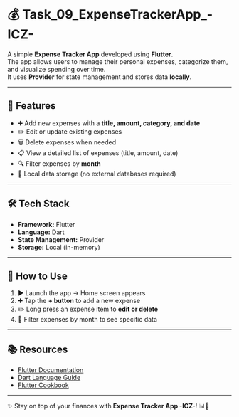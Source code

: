 # 💰 Task_09_ExpenseTrackerApp_-ICZ-  

A simple **Expense Tracker App** developed using **Flutter**.  
The app allows users to manage their personal expenses, categorize them, and visualize spending over time.  
It uses **Provider** for state management and stores data **locally**.  

---

## 🚀 Features  
- ➕ Add new expenses with a **title, amount, category, and date**  
- ✏️ Edit or update existing expenses  
- 🗑️ Delete expenses when needed  
- 📋 View a detailed list of expenses (title, amount, date)  
- 🔍 Filter expenses by **month**  
- 💾 Local data storage (no external databases required)  

---

## 🛠️ Tech Stack  
- **Framework:** Flutter  
- **Language:** Dart  
- **State Management:** Provider  
- **Storage:** Local (in-memory)  

---

## 🏁 How to Use  
1. ▶️ Launch the app → Home screen appears  
2. ➕ Tap the **+ button** to add a new expense  
3. ✏️ Long press an expense item to **edit or delete**  
4. 📅 Filter expenses by month to see specific data  

---

## 📚 Resources  
- [Flutter Documentation](https://docs.flutter.dev/)  
- [Dart Language Guide](https://dart.dev/guides)  
- [Flutter Cookbook](https://docs.flutter.dev/cookbook)  

---

✨ Stay on top of your finances with **Expense Tracker App -ICZ-**! 📊💸  
